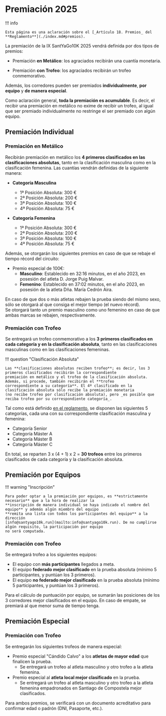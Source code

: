 # Premiación 2025

!!! info

    Esta página es una aclaración sobre el [_Artículo 18. Premios_ del **Reglamento**](./index.md#premios).

La premiación de la IX SantYaGo10K 2025 vendrá definida por dos tipos de premios:

* Premiación **en Metálico**: los agraciados recibirán una cuantía monetaria.

* Premiación **con Trofeo**: los agraciados recibirán un trofeo conmemorativo.

Además, los corredores pueden ser premiados **individualmente**, **por equipo** y **de manera especial**.

Como aclaración general, **toda la premiación es acumulable**. Es decir, el recibir una premiación en metálico
no exime de recibir un trofeo, al igual que ser premiado individualmente no restringe el ser premiado con algún equipo.

## Premiación Individual

### Premiación en Metálico

Recibirán premiación en metálico los **4 primeros clasificados en las clasificaciones absolutas**, tanto en la
clasificación masculina como en la clasificación femenina. Las cuantías vendrán definidas de la siguiente manera:

* **Categoría Masculina**
    * 1ª Posición Absoluta: 300 €
    * 2ª Posición Absoluta: 200 €
    * 3ª Posición Absoluta: 100 €
    * 4ª Posición Absoluta: 75 €

* **Categoría Femenina**
    * 1ª Posición Absoluta: 300 €
    * 2ª Posición Absoluta: 200 €
    * 3ª Posición Absoluta: 100 €
    * 4ª Posición Absoluta: 75 €

Además, se otorgarán los siguientes premios en caso de que se rebaje el tiempo récord del circuito:

* Premio especial de 100€:
    * **Masculino**: Establecido en 32:16 minutos, en el año 2023, en posesión del atleta D. Jorge Puig Malvar.
    * **Femenino**: Establecido en 37:02 minutos, en el año 2023, en posesión de la atleta Dña. María Cedrón Aira.

En caso de que dos o más atletas rebajen la prueba siendo del mismo sexo, sólo se otorgará al que consiga el mejor
tiempo (el nuevo récord).  
Se otorgará tanto un premio masculino como uno femenino en caso de que ambas marcas se rebajen, respectivamente.

### Premiación con Trofeo

Se entregará un trofeo conmemorativo a los **3 primeros clasificados en cada categoría y en la clasificación absoluta**,
tanto en las clasificaciones masculinas como en las clasificaciones femeninas.

!!! question "Clasificación Absoluta"

    Las **clasificaciones absolutas reciben trofeo**; es decir, los 3 primeros clasificados recibirán la correspondiente
    premiación en metálico y el trofeo de la clasificación absoluta. Además, si procede, también recibirán el **trofeo
    correspondiente a su categoría**. El 4º clasificado en la clasificación absoluta sólo recibe la premiación monetaria
    (no recibe trofeo por clasificación absoluta), pero _es posible que reciba trofeo por su correspondiente categoría_.

Tal como está definido [en el reglamento](./index.md), se disponen las siguientes 5 categorías, cada una con su
correspondiente clasificación masculina y femenina:

* Categoría Senior
* Categoría Máster A
* Categoría Máster B
* Categoría Máster C

En total, se reparten 3 x (4 + 1) x 2 = **30 trofeos** entre los primeros clasificados de cada categoría y la
clasificación absoluta.

## Premiación por Equipos

!!! warning "Inscripción"

    Para poder optar a la premiación por equipos, es **estrictamente necesario** que a la hora de realizar la
    **inscripción de manera individual se haya indicado el nombre del equipo** y además algún miembro del equipo
    **remita una lista con todos los participantes del equipo** a la dirección
    [info@santyago10k.run](mailto:info@santyago10k.run). De no cumplirse algún requisito, la participación por equipo
    no será computada.

### Premiación con Trofeo

Se entregará trofeo a los siguientes equipos:

* El equipo con **más participantes** llegados a meta.
* El equipo **federado mejor clasificado** en la prueba absoluta (mínimo 5 participantes, y puntúan los 3 primeros).
* El equipo **no federado mejor clasificado** en la prueba absoluta (mínimo 5 participantes, y puntúan los 3 primeros).

Para el cálculo de puntuación por equipo, se sumarán las posiciones de los 3 corredores mejor clasificados en el equipo.
En caso de empate, se premiará al que menor suma de tiempo tenga.

## Premiación Especial

### Premiación con Trofeo

Se entregarán los siguientes trofeos de manera especial:

* Premio especial "Cándido Calvo" a los **atletas de mayor edad** que finalicen la prueba.
    * Se entregará un trofeo al atleta masculino y otro trofeo a la atleta femenina.
* Premio especial al **atleta local mejor clasificado** en la prueba.
    * Se entregará un trofeo al atleta masculino y otro trofeo a la atleta femenina empadronados en Santiago de
      Compostela mejor clasificados.

Para ambos premios, se verificará con un documento acreditativo para confirmar edad o padrón (DNI, Pasaporte, etc.).
